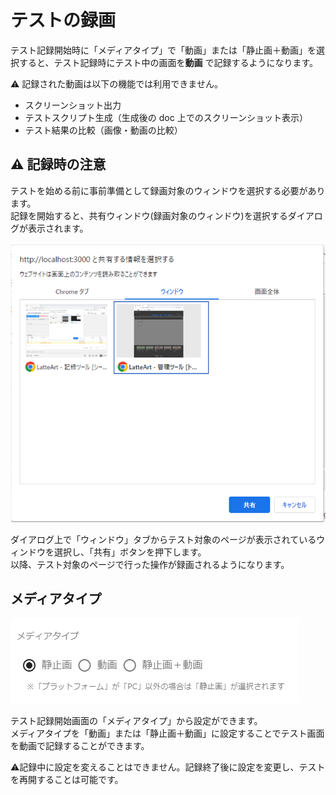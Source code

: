 # テストの録画

テスト記録開始時に「メディアタイプ」で「動画」または「静止画＋動画」を選択すると、テスト記録時にテスト中の画面を**動画** で記録するようになります。

:warning: 記録された動画は以下の機能では利用できません。

- スクリーンショット出力
- テストスクリプト生成（生成後の doc 上でのスクリーンショット表示）
- テスト結果の比較（画像・動画の比較）

## :warning: 記録時の注意

テストを始める前に事前準備として録画対象のウィンドウを選択する必要があります。  
記録を開始すると、共有ウィンドウ(録画対象のウィンドウ)を選択するダイアログが表示されます。

<img src="./images/shared-window-selection-dialog.png"/>

ダイアログ上で「ウィンドウ」タブからテスト対象のページが表示されているウィンドウを選択し、「共有」ボタンを押下します。  
以降、テスト対象のページで行った操作が録画されるようになります。

## メディアタイプ

<img src="./images/media-type.png"/>

テスト記録開始画面の「メディアタイプ」から設定ができます。  
メディアタイプを「動画」または「静止画＋動画」に設定することでテスト画面を動画で記録することができます。

:warning:記録中に設定を変えることはできません。記録終了後に設定を変更し、テストを再開することは可能です。
